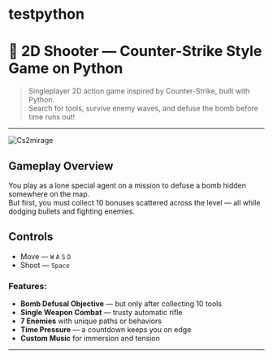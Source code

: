 # testpython


# 🎯 2D Shooter — Counter-Strike Style Game on Python

> Singleplayer 2D action game inspired by Counter-Strike, built with Python.  
> Search for tools, survive enemy waves, and defuse the bomb before time runs out!


---
![Cs2mirage](https://github.com/user-attachments/assets/4cfb7987-6405-40c9-b0b7-92994e6c7cdb)



##  Gameplay Overview

You play as a lone special agent on a mission to defuse a bomb hidden somewhere on the map.  
But first, you must collect 10 bonuses scattered across the level — all while dodging bullets and fighting enemies.

##  Controls

- Move — `W` `A` `S` `D`
- Shoot — `Space`

###  Features:
-  **Bomb Defusal Objective** — but only after collecting 10 tools
-  **Single Weapon Combat** — trusty automatic rifle
-  **7 Enemies** with unique paths or behaviors
-  **Time Pressure** — a countdown keeps you on edge
-  **Custom Music** for immersion and tension

---

